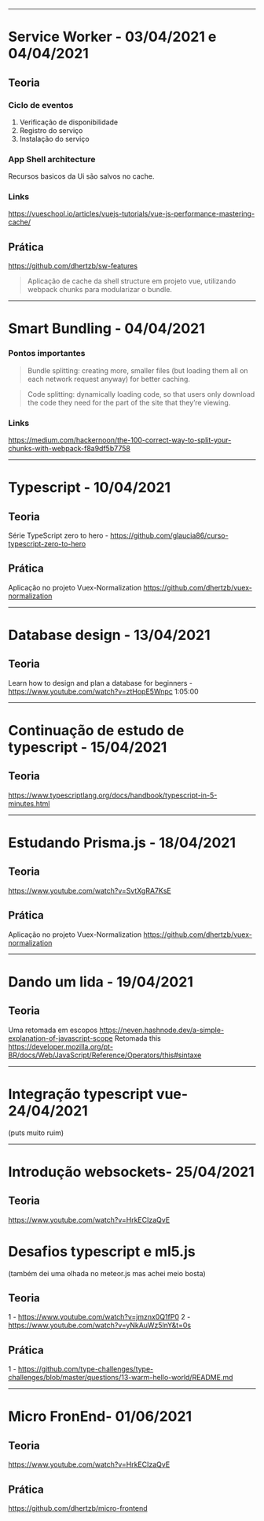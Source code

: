 -----------------------------------------------------------------------------------------------------------------------------------------------

# Service Worker - 03/04/2021 e 04/04/2021
## Teoria
### Ciclo de eventos
  1. Verificação de disponibilidade
  2. Registro do serviço
  3. Instalação do serviço 
### App Shell architecture
  Recursos basicos da Ui são salvos no cache.
### Links
https://vueschool.io/articles/vuejs-tutorials/vue-js-performance-mastering-cache/
## Prática

  https://github.com/dhertzb/sw-features
> Aplicação de cache da shell structure em projeto vue, utilizando webpack chunks para modularizar o bundle.


-----------------------------------------------------------------------------------------------------------------------------------------------

# Smart Bundling - 04/04/2021

### Pontos importantes

> Bundle splitting: creating more, smaller files (but loading them all on each network request anyway) for better caching.

> Code splitting: dynamically loading code, so that users only download the code they need for the part of the site that they’re viewing.

### Links
https://medium.com/hackernoon/the-100-correct-way-to-split-your-chunks-with-webpack-f8a9df5b7758

-----------------------------------------------------------------------------------------------------------------------------------------------

# Typescript - 10/04/2021

## Teoria 

Série TypeScript zero to hero - https://github.com/glaucia86/curso-typescript-zero-to-hero

## Prática

Aplicação no projeto Vuex-Normalization https://github.com/dhertzb/vuex-normalization

-----------------------------------------------------------------------------------------------------------------------------------------------

# Database design - 13/04/2021

## Teoria 

Learn how to design and plan a database for beginners - https://www.youtube.com/watch?v=ztHopE5Wnpc 1:05:00

-----------------------------------------------------------------------------------------------------------------------------------------------

# Continuação de estudo de typescript - 15/04/2021

## Teoria 
https://www.typescriptlang.org/docs/handbook/typescript-in-5-minutes.html

-----------------------------------------------------------------------------------------------------------------------------------------------


# Estudando Prisma.js - 18/04/2021

## Teoria 
https://www.youtube.com/watch?v=SvtXgRA7KsE

## Prática 

Aplicação no projeto Vuex-Normalization https://github.com/dhertzb/vuex-normalization


-----------------------------------------------------------------------------------------------------------------------------------------------

# Dando um lida - 19/04/2021

## Teoria 
Uma retomada em escopos
https://neven.hashnode.dev/a-simple-explanation-of-javascript-scope
Retomada this
https://developer.mozilla.org/pt-BR/docs/Web/JavaScript/Reference/Operators/this#sintaxe

-----------------------------------------------------------------------------------------------------------------------------------------------

# Integração typescript vue- 24/04/2021

(puts muito ruim)

-----------------------------------------------------------------------------------------------------------------------------------------------

# Introdução websockets- 25/04/2021

## Teoria 
https://www.youtube.com/watch?v=HrkECIzaQvE

# Desafios typescript e ml5.js
(também dei uma olhada no meteor.js mas achei meio bosta)

## Teoria 

1 - https://www.youtube.com/watch?v=jmznx0Q1fP0
2 - https://www.youtube.com/watch?v=yNkAuWz5lnY&t=0s

## Prática

1 - https://github.com/type-challenges/type-challenges/blob/master/questions/13-warm-hello-world/README.md

-----------------------------------------------------------------------------------------------------------------------------------------------

# Micro FronEnd- 01/06/2021

## Teoria 
https://www.youtube.com/watch?v=HrkECIzaQvE

## Prática
https://github.com/dhertzb/micro-frontend

